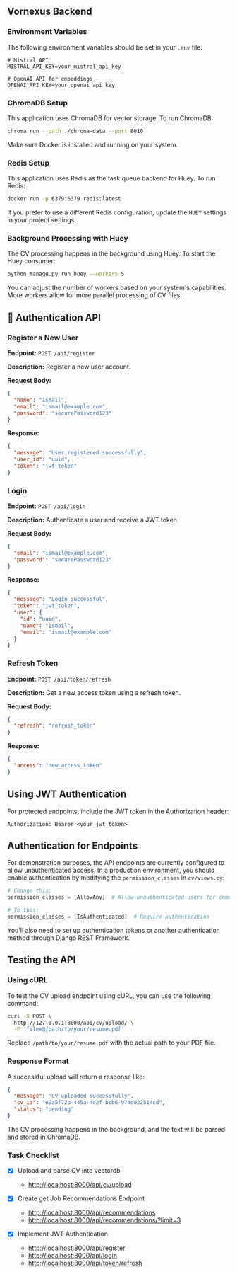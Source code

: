 ## Vornexus Backend

### Environment Variables

The following environment variables should be set in your `.env` file:

```
# Mistral API
MISTRAL_API_KEY=your_mistral_api_key

# OpenAI API for embeddings
OPENAI_API_KEY=your_openai_api_key
```

### ChromaDB Setup

This application uses ChromaDB for vector storage. To run ChromaDB:

```bash
chroma run --path ./chroma-data --port 8010
```

Make sure Docker is installed and running on your system.

### Redis Setup

This application uses Redis as the task queue backend for Huey. To run Redis:

```bash
docker run -p 6379:6379 redis:latest
```

If you prefer to use a different Redis configuration, update the `HUEY` settings in your project settings.

### Background Processing with Huey

The CV processing happens in the background using Huey. To start the Huey consumer:

```bash
python manage.py run_huey --workers 5
```

You can adjust the number of workers based on your system's capabilities. More workers allow for more parallel processing of CV files.

## 🔐 Authentication API

### Register a New User

**Endpoint:** `POST /api/register`

**Description:** Register a new user account.

**Request Body:**
```json
{
  "name": "Ismail",
  "email": "ismail@example.com",
  "password": "securePassword123"
}
```

**Response:**
```json
{
  "message": "User registered successfully",
  "user_id": "uuid",
  "token": "jwt_token"
}
```

### Login

**Endpoint:** `POST /api/login`

**Description:** Authenticate a user and receive a JWT token.

**Request Body:**
```json
{
  "email": "ismail@example.com",
  "password": "securePassword123"
}
```

**Response:**
```json
{
  "message": "Login successful",
  "token": "jwt_token",
  "user": {
    "id": "uuid",
    "name": "Ismail",
    "email": "ismail@example.com"
  }
}
```

### Refresh Token

**Endpoint:** `POST /api/token/refresh`

**Description:** Get a new access token using a refresh token.

**Request Body:**
```json
{
  "refresh": "refresh_token"
}
```

**Response:**
```json
{
  "access": "new_access_token"
}
```

## Using JWT Authentication

For protected endpoints, include the JWT token in the Authorization header:

```
Authorization: Bearer <your_jwt_token>
```

## Authentication for Endpoints

For demonstration purposes, the API endpoints are currently configured to allow unauthenticated access. In a production environment, you should enable authentication by modifying the `permission_classes` in `cv/views.py`:

```python
# Change this:
permission_classes = [AllowAny]  # Allow unauthenticated users for demo

# To this:
permission_classes = [IsAuthenticated]  # Require authentication
```

You'll also need to set up authentication tokens or another authentication method through Django REST Framework.

## Testing the API

### Using cURL

To test the CV upload endpoint using cURL, you can use the following command:

```bash
curl -X POST \
  http://127.0.0.1:8000/api/cv/upload/ \
  -F 'file=@/path/to/your/resume.pdf'
```

Replace `/path/to/your/resume.pdf` with the actual path to your PDF file.

### Response Format

A successful upload will return a response like:

```json
{
  "message": "CV uploaded successfully",
  "cv_id": "69a5f72b-445a-4d2f-bcb6-974d022514cd",
  "status": "pending"
}
```

The CV processing happens in the background, and the text will be parsed and stored in ChromaDB.

### Task Checklist

- [x] Upload and parse CV into vectordb

  - [http://localhost:8000/api/cv/upload](http://localhost:8000/api/cv/upload)

- [x] Create get Job Recommendations Endpoint
  - [http://localhost:8000/api/recommendations](http://localhost:8000/api/recommendations)
  - [http://localhost:8000/api/recommendations/?limit=3](http://localhost:8000/api/recommendations/?limit=3)
  
- [x] Implement JWT Authentication
  - [http://localhost:8000/api/register](http://localhost:8000/api/register)
  - [http://localhost:8000/api/login](http://localhost:8000/api/login)
  - [http://localhost:8000/api/token/refresh](http://localhost:8000/api/token/refresh)
